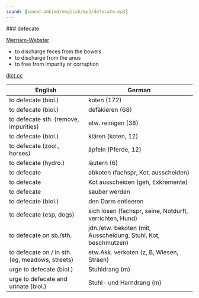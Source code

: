 ```yaml
---
sound: [sound:ankimd/english/mp3/defecate.mp3]
---
```


\### defecate

[Merriam-Webster](https://www.merriam-webster.com/dictionary/defecate)

- to discharge feces from the bowels
- to discharge from the anus
- to free from impurity or corruption

[dict.cc](https://www.dict.cc/defecate)

| English        | German       |
| -------------- | ------------ |
| to defecate (biol.) | koten (172) |
| to defecate (biol.) | defäkieren (68) |
| to defecate sth. (remove, impurities) | etw. reinigen (38) |
| to defecate (biol.) | klären (koten, 12) |
| to defecate (zool., horses) | äpfeln (Pferde, 12) |
| to defecate (hydro.) | läutern (6) |
| to defecate | abkoten (fachspr, Kot, ausscheiden) |
| to defecate | Kot ausscheiden (geh, Exkremente) |
| to defecate | sauber werden |
| to defecate (biol.) | den Darm entleeren |
| to defecate (esp, dogs) | sich lösen (fachspr, seine, Notdurft, verrichten, Hund) |
| to defecate on sb./sth. | jdn./etw. bekoten (mit, Ausscheidung, Stuhl, Kot, beschmutzen) |
| to defecate on / in sth. (eg, meadows, streets) | etw.Akk. verkoten (z, B, Wiesen, Straen) |
| urge to defecate (biol.) | Stuhldrang (m) |
| urge to defecate and urinate (biol.) | Stuhl- und Harndrang (m) |
